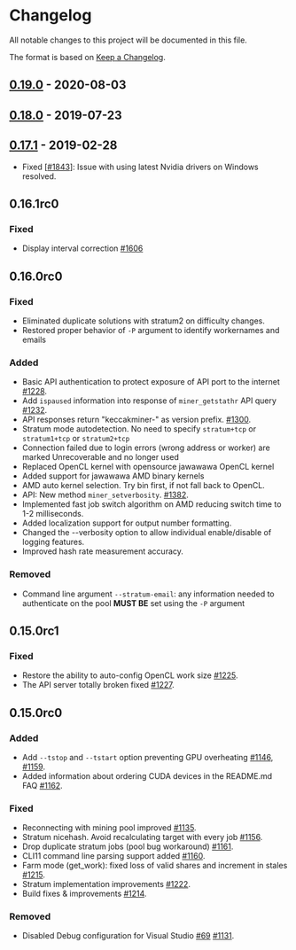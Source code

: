 # Changelog

All notable changes to this project will be documented in this file.

The format is based on [Keep a Changelog](https://keepachangelog.com/en/1.0.0/).

## [0.19.0] - 2020-08-03

## [0.18.0] - 2019-07-23

## [0.17.1] - 2019-02-28

- Fixed [[#1843](https://github.com/ethereum-mining/keccakminer/pull/1843)]:
  Issue with using latest Nvidia drivers on Windows resolved.

## 0.16.1rc0

### Fixed

- Display interval correction [#1606](https://github.com/ethereum-mining/keccakminer/pull/1606)

## 0.16.0rc0

### Fixed

- Eliminated duplicate solutions with stratum2 on difficulty changes.
- Restored proper behavior of `-P` argument to identify workernames and emails

### Added

- Basic API authentication to protect exposure of API port to the internet [#1228](https://github.com/ethereum-mining/keccakminer/pull/1228).
- Add `ispaused` information into response of `miner_getstathr` API query [#1232](https://github.com/ethereum-mining/keccakminer/pull/1232).
- API responses return "keccakminer-" as version prefix. [#1300](https://github.com/ethereum-mining/keccakminer/pull/1300).
- Stratum mode autodetection. No need to specify `stratum+tcp` or `stratum1+tcp` or `stratum2+tcp`
- Connection failed due to login errors (wrong address or worker) are marked Unrecoverable and no longer used
- Replaced OpenCL kernel with opensource jawawawa OpenCL kernel
- Added support for jawawawa AMD binary kernels
- AMD auto kernel selection. Try bin first, if not fall back to OpenCL.
- API: New method `miner_setverbosity`. [#1382](https://github.com/ethereum-mining/keccakminer/pull/1382).
- Implemented fast job switch algorithm on AMD reducing switch time to 1-2 milliseconds.
- Added localization support for output number formatting.
- Changed the --verbosity option to allow individual enable/disable of logging features.
- Improved hash rate measurement accuracy.

### Removed

- Command line argument `--stratum-email`: any information needed to authenticate on the pool **MUST BE** set using the `-P` argument

## 0.15.0rc1

### Fixed

- Restore the ability to auto-config OpenCL work size [#1225](https://github.com/ethereum-mining/keccakminer/pull/1225).
- The API server totally broken fixed [#1227](https://github.com/ethereum-mining/keccakminer/pull/1227).


## 0.15.0rc0

### Added

- Add `--tstop` and `--tstart` option preventing GPU overheating [#1146](https://github.com/ethereum-mining/keccakminer/pull/1146), [#1159](https://github.com/ethereum-mining/keccakminer/pull/1159).
- Added information about ordering CUDA devices in the README.md FAQ [#1162](https://github.com/ethereum-mining/keccakminer/pull/1162).

### Fixed

- Reconnecting with mining pool improved [#1135](https://github.com/ethereum-mining/keccakminer/pull/1135).
- Stratum nicehash. Avoid recalculating target with every job [#1156](https://github.com/ethereum-mining/keccakminer/pull/1156).
- Drop duplicate stratum jobs (pool bug workaround) [#1161](https://github.com/ethereum-mining/keccakminer/pull/1161).
- CLI11 command line parsing support added [#1160](https://github.com/ethereum-mining/keccakminer/pull/1160).
- Farm mode (get_work): fixed loss of valid shares and increment in stales [#1215](https://github.com/ethereum-mining/keccakminer/pull/1215).
- Stratum implementation improvements [#1222](https://github.com/ethereum-mining/keccakminer/pull/1222).
- Build fixes & improvements [#1214](https://github.com/ethereum-mining/keccakminer/pull/1214).

### Removed

- Disabled Debug configuration for Visual Studio [#69](https://github.com/ethereum-mining/keccakminer/issues/69) [#1131](https://github.com/ethereum-mining/keccakminer/pull/1131).


[0.19.0]: https://github.com/ethereum-mining/keccakminer/releases/tag/v0.19.0
[0.18.0]: https://github.com/ethereum-mining/keccakminer/releases/tag/v0.18.0
[0.17.1]: https://github.com/ethereum-mining/keccakminer/releases/tag/v0.17.1
